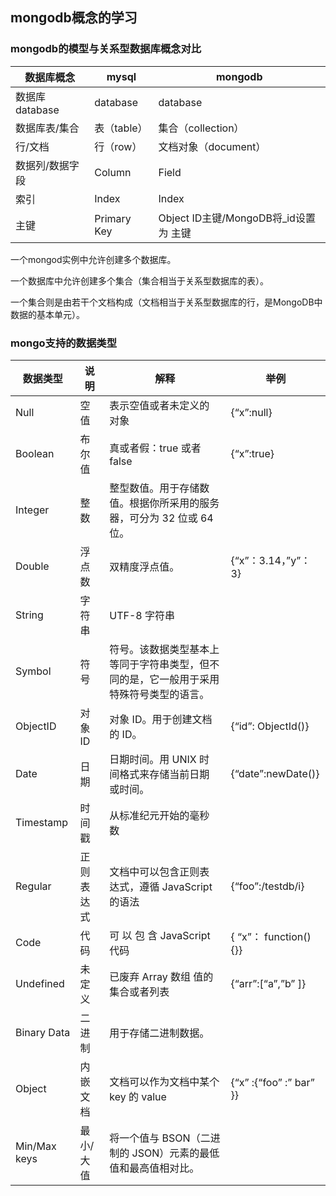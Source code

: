 ## mongodb概念的学习

### mongodb的模型与关系型数据库概念对比

|数据库概念|mysql|mongodb|
|-|-|-|
|数据库 database| database|database |
|数据库表/集合|表（table）|集合（collection）
|行/文档|行（row）|文档对象（document）
| 数据列/数据字段|Column|Field
|索引|Index|Index
|主键|Primary Key |Object ID主键/MongoDB将_id设置为 主键


一个mongod实例中允许创建多个数据库。

一个数据库中允许创建多个集合（集合相当于关系型数据库的表）。

一个集合则是由若干个文档构成（文档相当于关系型数据库的行，是MongoDB中数据的基本单元）。

### mongo支持的数据类型

|数据类型 | 说明 | 解释 | 举例
|-|-|-|-|
|Null| 空值|表示空值或者未定义的 对象|{“x”:null}
|Boolean | 布尔值|真或者假：true 或者 false|{“x”:true}
|Integer |整数|整型数值。用于存储数 值。根据你所采用的服务 器，可分为 32 位或 64 位。
|Double |浮点数 |双精度浮点值。|{“x”：3.14，”y”： 3}
|String |字符串 |UTF-8 字符串
|Symbol| 符号|符号。该数据类型基本上 等同于字符串类型，但不 同的是，它一般用于采用 特殊符号类型的语言。
|ObjectID |对象 ID|对象 ID。用于创建文档 的 ID。|{“id”: ObjectId()}
|Date |日期|日期时间。用 UNIX 时 间格式来存储当前日期 或时间。|{“date”:newDate()}
|Timestamp |时间戳|从标准纪元开始的毫秒 数
|Regular| 正则表达式|文档中可以包含正则表 达式，遵循 JavaScript 的语法|{“foo”:/testdb/i}
|Code |代码|可 以 包 含 JavaScript 代码|{ “x”： function(){}}
|Undefined |未定义 |已废弃 Array 数组 值的集合或者列表 |{“arr”:[“a”,”b” ]} 
|Binary Data |二进制 |用于存储二进制数据。 
|Object| 内嵌文档 |文档可以作为文档中某个 key 的 value |{“x” :{“foo” :” bar” }}
|Min/Max keys |最小/大值|将一个值与 BSON（二进 制的 JSON）元素的最低 值和最高值相对比。
